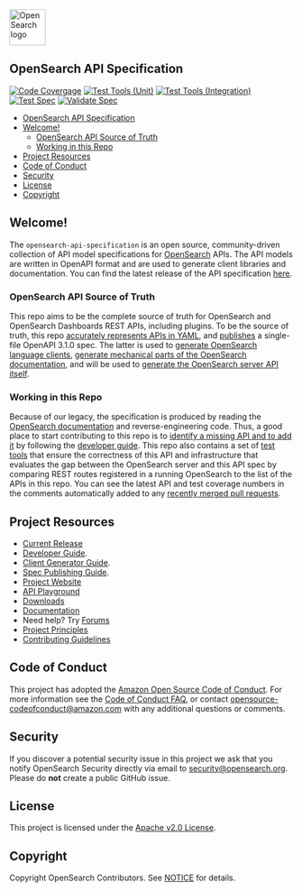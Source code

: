 <img src="https://opensearch.org/assets/img/opensearch-logo-themed.svg" height="64px" alt="OpenSearch logo">

## OpenSearch API Specification

[![Code Covergage](https://codecov.io/github/opensearch-project/opensearch-api-specification/graph/badge.svg?token=TO9YMAKSHH)](https://codecov.io/github/opensearch-project/opensearch-api-specification)
[![Test Tools (Unit)](https://github.com/opensearch-project/opensearch-api-specification/actions/workflows/test-tools-unit.yml/badge.svg)](https://github.com/opensearch-project/opensearch-api-specification/actions/workflows/test-tools-unit.yml)
[![Test Tools (Integration)](https://github.com/opensearch-project/opensearch-api-specification/actions/workflows/test-tools-integ.yml/badge.svg)](https://github.com/opensearch-project/opensearch-api-specification/actions/workflows/test-tools-integ.yml)
[![Test Spec](https://github.com/opensearch-project/opensearch-api-specification/actions/workflows/test-spec.yml/badge.svg)](https://github.com/opensearch-project/opensearch-api-specification/actions/workflows/test-spec.yml)
[![Validate Spec](https://github.com/opensearch-project/opensearch-api-specification/actions/workflows/validate-spec-lint.yml/badge.svg)](https://github.com/opensearch-project/opensearch-api-specification/actions/workflows/validate-spec-lint.yml)

- [OpenSearch API Specification](#opensearch-api-specification)
- [Welcome!](#welcome)
  - [OpenSearch API Source of Truth](#opensearch-api-source-of-truth)
  - [Working in this Repo](#working-in-this-repo)
- [Project Resources](#project-resources)
- [Code of Conduct](#code-of-conduct)
- [Security](#security)
- [License](#license)
- [Copyright](#copyright)

## Welcome!

The `opensearch-api-specification` is an open source, community-driven collection of API model specifications for [OpenSearch](https://github.com/opensearch-project/OpenSearch) APIs. The API models are written in OpenAPI format and are used to generate client libraries and documentation. You can find the latest release of the API specification [here](https://github.com/opensearch-project/opensearch-api-specification/releases).

### OpenSearch API Source of Truth

This repo aims to be the complete source of truth for OpenSearch and OpenSearch Dashboards REST APIs, including plugins. To be the source of truth, this repo [accurately represents APIs in YAML](spec/), and [publishes](https://github.com/opensearch-project/opensearch-api-specification/releases) a single-file OpenAPI 3.1.0 spec. The latter is used to [generate OpenSearch language clients](https://github.com/opensearch-project/opensearch-clients/issues/19), [generate mechanical parts of the OpenSearch documentation](https://github.com/opensearch-project/documentation-website/issues/7700), and will be used to [generate the OpenSearch server API itself](https://github.com/opensearch-project/OpenSearch/issues/3090).

### Working in this Repo

Because of our legacy, the specification is produced by reading the [OpenSearch documentation](https://opensearch.org/docs/latest/) and reverse-engineering code. Thus, a good place to start contributing to this repo is to [identify a missing API and to add it](https://github.com/opensearch-project/opensearch-api-specification/issues/168) by following the [developer guide](DEVELOPER_GUIDE.md). This repo also contains a set of [test tools](TESTING_GUIDE.md) that ensure the correctness of this API and infrastructure that evaluates the gap between the OpenSearch server and this API spec by comparing REST routes registered in a running OpenSearch to the list of the APIs in this repo. You can see the latest API and test coverage numbers in the comments automatically added to any [recently merged pull requests](https://github.com/opensearch-project/opensearch-api-specification/pulls?q=is%3Apr+is%3Aclosed).

## Project Resources

* [Current Release](https://github.com/opensearch-project/opensearch-api-specification/releases/download/main-latest/opensearch-openapi.yaml)
* [Developer Guide](DEVELOPER_GUIDE.md).
* [Client Generator Guide](CLIENT_GENERATOR_GUIDE.md).
* [Spec Publishing Guide](PUBLISHING_GUIDE.md).
* [Project Website](https://opensearch.org/)
* [API Playground](https://opensearch-project.github.io/opensearch-api-specification/)
* [Downloads](https://opensearch.org/downloads.html)
* [Documentation](https://opensearch.org/docs/)
* Need help? Try [Forums](https://forum.opensearch.org/)
* [Project Principles](https://opensearch.org/#principles)
* [Contributing Guidelines](CONTRIBUTING.md)

## Code of Conduct

This project has adopted the [Amazon Open Source Code of Conduct](CODE_OF_CONDUCT.md). For more information see the [Code of Conduct FAQ](https://aws.github.io/code-of-conduct-faq), or contact [opensource-codeofconduct@amazon.com](mailto:opensource-codeofconduct@amazon.com) with any additional questions or comments.

## Security

If you discover a potential security issue in this project we ask that you notify OpenSearch Security directly via email to security@opensearch.org. Please do **not** create a public GitHub issue.

## License

This project is licensed under the [Apache v2.0 License](LICENSE.txt).

## Copyright

Copyright OpenSearch Contributors. See [NOTICE](NOTICE.txt) for details.
